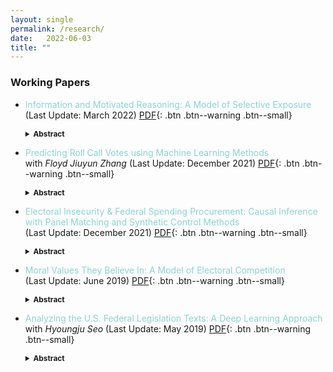 ```yaml
---
layout: single
permalink: /research/
date:   2022-06-03
title: ""
---
```

### Working Papers
+ <span style = "color: #8cd2d5"> Information and Motivated Reasoning: A Model of Selective Exposure</span> <br style="mso-data-placement:same-cell;" /> (Last Update: March 2022) [PDF](/files/SelectiveExposure_2022.pdf){: .btn .btn--warning .btn--small}
    <details><summary style="font-size:85%;"><b>Abstract</b></summary>
    <blockquote style="font-size:85%;"> Previous research has documented the prevalence of selective exposure, the tendency to prefer and consume information that reinforces preexisting beliefs. Modeling individuals as motivated reasoners who face a tradeoff between accuracy (``getting it right”) and directional (``reaching desired conclusions”) motives, this paper develops a game-theoretic model that makes sense of seemingly inconsistent empirical findings by formally identifying conditions under which individuals, as receivers, engage in selective exposure. First, when the quality of information is uniform across individuals, selective exposure remains pervasive even in situations where the accuracy motive is high. Second, introducing uncertainty to the sender’s directional motive increases the likelihood of information avoidance. Finally, the size of the gap in the perceived quality of information between the sender and the receiver, rather than the high credibility of the sender, largely determines the possibility of exposure. These results on exposure decisions yield direct implications for persuasion and polarization.
    </blockquote>
    </details>

+ <span style = "color: #8cd2d5"> Predicting Roll Call Votes using Machine Learning Methods</span> <br style="mso-data-placement:same-cell;" /> with *Floyd Jiuyun Zhang* (Last Update: December 2021) [PDF](/files/MachineLearning_2021.pdf){: .btn .btn--warning .btn--small}
    <details><summary style="font-size:85%;"><b>Abstract</b></summary>
    <blockquote style="font-size:85%;"> We present an approach for predicting roll-call votes in the U.S. Congress, using bill text word embedding as well as bill and Congress member characteristics as inputs. Various prediction models are implemented, tested and finally combined using ensemble stacking. Our methods yield higher accuracy than existing methods, especially for newly elected members of Congress.
    </blockquote>
    </details>

+ <span style = "color: #8cd2d5"> Electoral Insecurity & Federal Spending Procurement: Causal Inference with Panel Matching and Synthetic Control Methods </span> <br style="mso-data-placement:same-cell;" /> (Last Update: December 2021) [PDF](/files/SyntheticControl_2021.pdf){: .btn .btn--warning .btn--small}
    <details><summary style="font-size:85%;"><b>Abstract</b></summary>
    <blockquote style="font-size:85%;"> How do legislators respond, if at all, to changes in their electoral prospects? Most existing studies adopt a difference-in-differences design that exploits redistricting as an exogenous shock to estimate the causal effect of electoral insecurity on legislators’ federal spending procurement for their districts. This project employs matching and synthetic control methods that produce more comparable counterfactuals to derive the causal estimate of interest. Nearly all matching and SC methods yield improved covariate balance. In addition, these methods return mostly null results while the conventional difference-in-differences method returns statistically significant results, which suggests the importance of ensuring comparability of treatment and control groups. Finally, a negative outcome analysis is conducted to compare the performance of different synthetic control methods.
    </blockquote>
    </details>

+ <span style = "color: #8cd2d5"> Moral Values They Believe In: A Model of Electoral Competition </span> <br style="mso-data-placement:same-cell;" /> (Last Update: June 2019) [PDF](/files/MoralValues_2019.pdf){: .btn .btn--warning .btn--small}
    <details><summary style="font-size:85%;"><b>Abstract</b></summary>
    <blockquote style="font-size:85%;"> Understanding voter and candidate behavior in elections remains a fundamental question in political economy. This paper develops an electoral competition model with heterogeneity in individuals' party and moral identity. In addition to the formalization of moral values, notable features of the model include (a) the ex-ante correlation between moral and partisan identification and (b) the presence of cheap talkers. The analysis reveals that candidates who can lie have a significant advantage in elections, but the presence of other types of candidates and the voter's endogenous preference for honest candidates constrain the former's pandering behavior. More interestingly, extending the model with the two features produces a similar result, but through different mechanisms, that morally aligned but extremely partisan candidates have a significant chance of winning.
    </blockquote>
    </details>

+ <span style = "color: #8cd2d5"> Analyzing the U.S. Federal Legislation Texts: A Deep Learning Approach </span> <br style="mso-data-placement:same-cell;" /> with *Hyoungju Seo* (Last Update: May 2019) [PDF](/files/DeepLearning_2019.pdf){: .btn .btn--warning .btn--small}
    <details><summary style="font-size:85%;"><b>Abstract</b></summary>
    <blockquote style="font-size:85%;"> This paper analyzes the U.S. federal bill preamble texts from 1973 to 2018 using various embedding and supervised classification methods to gauge the degree of partisanship among bills. In addition to nine different baseline methods from the literature, we develop and implement a CNN-LSTM architecture with a characterbased word embedding model. We find that word-based embedding methods outperform  character-based ones and that a single-layer LSTM outperforms all other architectures tested. Comparing the prediction accuracy over time reveals a (small) positive correlation with individual legislators’ ideological data, suggesting a comparatively lower degree of partisan divide in bill preamble language. Finally, applying the trained LSTM model to a separate political ideology dataset shows a moderate degree of transferability.
    </blockquote>
    </details>
